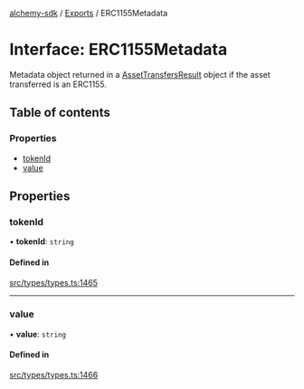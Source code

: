 [alchemy-sdk](../README.md) / [Exports](../modules.md) / ERC1155Metadata

# Interface: ERC1155Metadata

Metadata object returned in a [AssetTransfersResult](AssetTransfersResult.md) object if the asset
transferred is an ERC1155.

## Table of contents

### Properties

- [tokenId](ERC1155Metadata.md#tokenid)
- [value](ERC1155Metadata.md#value)

## Properties

### tokenId

• **tokenId**: `string`

#### Defined in

[src/types/types.ts:1465](https://github.com/alchemyplatform/alchemy-sdk-js/blob/e62e5c7/src/types/types.ts#L1465)

___

### value

• **value**: `string`

#### Defined in

[src/types/types.ts:1466](https://github.com/alchemyplatform/alchemy-sdk-js/blob/e62e5c7/src/types/types.ts#L1466)
